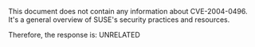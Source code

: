 This document does not contain any information about CVE-2004-0496. It's a general overview of SUSE's security practices and resources.

Therefore, the response is: UNRELATED